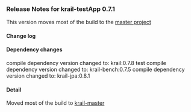 ### Release Notes for krail-testApp 0.7.1

This version moves most of the build to the [master project](https://github.com/davidsowerby/krail-master)

#### Change log



#### Dependency changes

   compile dependency version changed to: krail:0.7.8
   test compile dependency version changed to: krail-bench:0.7.5
   compile dependency version changed to: krail-jpa:0.8.1

#### Detail

Moved most of the build to [krail-master](https://github.com/davidsowerby/krail-master)


